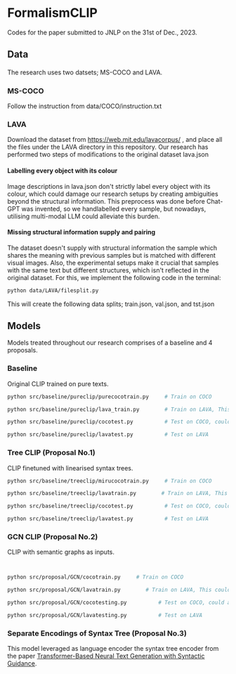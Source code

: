 # FormalismCLIP
Codes for the paper submitted to JNLP on the 31st of Dec., 2023. 


## Data 

The research uses two datsets; MS-COCO and LAVA.　

### MS-COCO 

Follow the instruction from data/COCO/instruction.txt 


### LAVA 

Download the dataset from https://web.mit.edu/lavacorpus/ , and place all the files under the LAVA directory in this repository. 
Our research has performed two steps of modifications to the original dataset lava.json 

#### Labelling every object with its colour 

Image descriptions in lava.json don't strictly label every object with its colour, which could damage our research setups by creating ambiguities beyond 
the structural information. This preprocess was done before Chat-GPT was invented, so we handlabelled every sample, but nowadays, utilising multi-modal LLM could alleviate this burden. 


#### Missing structural information supply and pairing 

The dataset doesn't supply with structural information the sample which shares the meaning with previous samples but is matched with different visual images. Also, the experimental setups make it crucial that samples with the same text but different structures, which isn't reflected in the original dataset. For this, we implement the following code in the terminal:

```bash 
python data/LAVA/filesplit.py 
```
This will create the following data splits; train.json, val.json, and tst.json 


## Models 

Models treated throughout our research comprises of a baseline and 4 proposals. 

### Baseline 

Original CLIP trained on pure texts. 

```bash
python src/baseline/pureclip/purecocotrain.py     # Train on COCO

python src/baseline/pureclip/lava_train.py        # Train on LAVA, This could also be used for training on both COCO and LAVA, by uploading the model inside the folder 'cocomodels' before the training session 

python src/baseline/pureclip/cocotest.py          # Test on COCO, could also be used for COCO-LAVA testing 

python src/baseline/pureclip/lavatest.py          # Test on LAVA 
```


### Tree CLIP (Proposal No.1) 

CLIP finetuned with linearised syntax trees.

```bash
python src/baseline/treeclip/mirucocotrain.py     # Train on COCO

python src/baseline/treeclip/lavatrain.py        # Train on LAVA, This could also be used for training on both COCO and LAVA, by uploading the model inside the folder 'cocomodels' before the training session 

python src/baseline/treeclip/cocotest.py          # Test on COCO, could also be used for COCO-LAVA testing 

python src/baseline/treeclip/lavatest.py          # Test on LAVA 
```

### GCN CLIP (Proposal No.2) 

CLIP with semantic graphs as inputs. 

```bash


python src/proposal/GCN/cocotrain.py     # Train on COCO

python src/proposal/GCN/lavatrain.py        # Train on LAVA, This could also be used for training on both COCO and LAVA, by uploading the model inside the folder 'cocomodels' before the training session 

python src/proposal/GCN/cocotesting.py          # Test on COCO, could also be used for COCO-LAVA testing 

python src/proposal/GCN/lavatesting.py          # Test on LAVA 
```


### Separate Encodings of Syntax Tree (Proposal No.3) 

This model leveraged as language encoder the syntax tree encoder from the paper [Transformer-Based Neural Text Generation with Syntactic Guidance](https://arxiv.org/abs/2010.01737).    








































